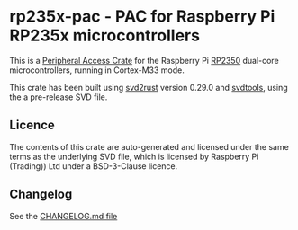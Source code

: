 # rp235x-pac - PAC for Raspberry Pi RP235x microcontrollers

This is a [Peripheral Access Crate] for the Raspberry Pi [RP2350] dual-core
microcontrollers, running in Cortex-M33 mode.

[Peripheral Access Crate]: https://rust-embedded.github.io/book/start/registers.html
[RP2350]: https://datasheets.raspberrypi.org/rp2350/rp2350-datasheet.pdf

This crate has been built using [svd2rust] version 0.29.0 and [svdtools], using
the a pre-release SVD file.

[svd2rust]: https://github.com/rust-embedded/svd2rust
[svdtools]: https://github.com/stm32-rs/svdtools

## Licence

The contents of this crate are auto-generated and licensed under the same terms
as the underlying SVD file, which is licensed by Raspberry Pi (Trading)) Ltd
under a BSD-3-Clause licence.

## Changelog

See the [CHANGELOG.md file]

[CHANGELOG.md file]: ./CHANGELOG.md
